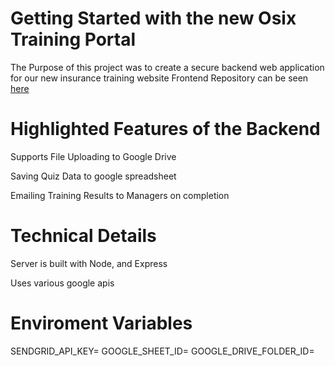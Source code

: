 # Getting Started with the new Osix Training Portal

The Purpose of this project was to create a secure backend web application for our new insurance training website
Frontend Repository can be seen [here](https://github.com/koko2loko/OsixTraining)

# Highlighted Features of the Backend

Supports File Uploading to Google Drive

Saving Quiz Data to google spreadsheet

Emailing Training Results to Managers on completion


# Technical Details
Server is built with Node, and Express

Uses various google apis 

# Enviroment Variables
SENDGRID_API_KEY=
GOOGLE_SHEET_ID=
GOOGLE_DRIVE_FOLDER_ID=
